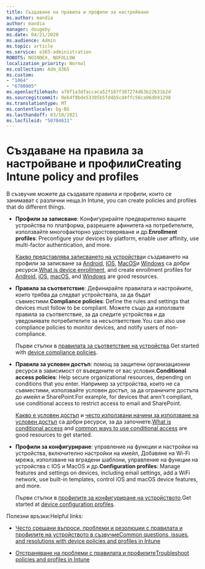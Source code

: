 ```yaml
---
title: Създаване на правила и профили за настройване
ms.author: mandia
author: mandia
manager: dougeby
ms.date: 04/21/2020
ms.audience: Admin
ms.topic: article
ms.service: o365-administration
ROBOTS: NOINDEX, NOFOLLOW
localization_priority: Normal
ms.collection: Adm_O365
ms.custom:
- "1064"
- "6700005"
ms.openlocfilehash: af8f1a3dfaccaca52f187f387274d63b22631b2d
ms.sourcegitcommit: 0eb4f9bde53395b5fd4b5cd4ffc56ca96db91298
ms.translationtype: MT
ms.contentlocale: bg-BG
ms.lasthandoff: 03/10/2021
ms.locfileid: "50704631"
---
```

# <a name="creating-intune-policy-and-profiles"></a><span data-ttu-id="f64b8-102">Създаване на правила за настройване и профили</span><span class="sxs-lookup"><span data-stu-id="f64b8-102">Creating Intune policy and profiles</span></span>

<span data-ttu-id="f64b8-103">В съзвучие можете да създавате правила и профили, които се занимават с различни неща.</span><span class="sxs-lookup"><span data-stu-id="f64b8-103">In Intune, you can create policies and profiles that do different things.</span></span>

- <span data-ttu-id="f64b8-104">**Профили за записване**: Конфигурирайте предварително вашите устройства по платформа, разрешете афинитета на потребителите, използвайте многофакторно удостоверяване и др.</span><span class="sxs-lookup"><span data-stu-id="f64b8-104">**Enrollment profiles**: Preconfigure your devices by platform, enable user affinity, use multi-factor authentication, and more.</span></span>

  <span data-ttu-id="f64b8-105">[Какво представлява записването на устройства](https://docs.microsoft.com/intune/device-enrollment)и създаването на профили за записване за [Android](https://docs.microsoft.com/intune/android-enroll), [IOS](https://docs.microsoft.com/intune/ios-enroll), [MacOS](https://docs.microsoft.com/intune/macos-enroll)и [Windows](https://docs.microsoft.com/intune/windows-enrollment-methods) са добри ресурси.</span><span class="sxs-lookup"><span data-stu-id="f64b8-105">[What is device enrollment](https://docs.microsoft.com/intune/device-enrollment), and create enrollment profiles for [Android](https://docs.microsoft.com/intune/android-enroll), [iOS](https://docs.microsoft.com/intune/ios-enroll), [macOS](https://docs.microsoft.com/intune/macos-enroll), and [Windows](https://docs.microsoft.com/intune/windows-enrollment-methods) are good resources.</span></span>

- <span data-ttu-id="f64b8-106">**Правила за съответствие**: Дефинирайте правилата и настройките, които трябва да следват устройствата, за да бъдат съвместими.</span><span class="sxs-lookup"><span data-stu-id="f64b8-106">**Compliance policies**: Define the rules and settings that devices must follow to be compliant.</span></span> <span data-ttu-id="f64b8-107">Можете също да използвате правила за съответствие, за да следите устройства и да уведомявате потребителите за несъответствие.</span><span class="sxs-lookup"><span data-stu-id="f64b8-107">You can also use compliance policies to monitor devices, and notify users of non-compliance.</span></span>

  <span data-ttu-id="f64b8-108">Първи стъпки в [правилата за съответствие на устройства](https://docs.microsoft.com/intune/device-compliance-get-started).</span><span class="sxs-lookup"><span data-stu-id="f64b8-108">Get started with [device compliance policies](https://docs.microsoft.com/intune/device-compliance-get-started).</span></span>
- <span data-ttu-id="f64b8-109">**Правила за условен достъп**: помощ за защитени организационни ресурси в зависимост от въведените от вас условия.</span><span class="sxs-lookup"><span data-stu-id="f64b8-109">**Conditional access policies**: Help secure organizational resources, depending on conditions that you enter.</span></span> <span data-ttu-id="f64b8-110">Например за устройства, които не са съвместими, използвайте условен достъп, за да ограничите достъпа до имейл и SharePoint.</span><span class="sxs-lookup"><span data-stu-id="f64b8-110">For example, for devices that aren't compliant, use conditional access to restrict access to email and SharePoint.</span></span>

  <span data-ttu-id="f64b8-111">[Какво е условен достъп](https://docs.microsoft.com/intune/conditional-access) и [често използвани начини за използване на условен достъп](https://docs.microsoft.com/intune/conditional-access-intune-common-ways-use) са добри ресурси, за да започнете.</span><span class="sxs-lookup"><span data-stu-id="f64b8-111">[What is conditional access](https://docs.microsoft.com/intune/conditional-access) and [common ways to use conditional access](https://docs.microsoft.com/intune/conditional-access-intune-common-ways-use) are good resources to get started.</span></span>

- <span data-ttu-id="f64b8-112">**Профили за конфигуриране**: управление на функции и настройки на устройства, включително настройки на имейл, Добавяне на Wi-Fi мрежа, използване на вградени шаблони, управление на функции на устройства с IOS и MacOS и др.</span><span class="sxs-lookup"><span data-stu-id="f64b8-112">**Configuration profiles**: Manage features and settings on devices, including email settings, add a WiFi network, use built-in templates, control iOS and macOS device features, and more.</span></span>

  <span data-ttu-id="f64b8-113">Първи стъпки в [профилите за конфигуриране на устройството](https://docs.microsoft.com/intune/device-profiles).</span><span class="sxs-lookup"><span data-stu-id="f64b8-113">Get started at [device configuration profiles](https://docs.microsoft.com/intune/device-profiles).</span></span>

<span data-ttu-id="f64b8-114">Полезни връзки:</span><span class="sxs-lookup"><span data-stu-id="f64b8-114">Helpful links:</span></span>

- [<span data-ttu-id="f64b8-115">Често срещани въпроси, проблеми и резолюции с правилата и профилите на устройството в съзвучие</span><span class="sxs-lookup"><span data-stu-id="f64b8-115">Common questions, issues, and resolutions with device policies and profiles in Intune</span></span>](https://docs.microsoft.com/intune/device-profile-troubleshoot)

- [<span data-ttu-id="f64b8-116">Отстраняване на проблеми с правилата и профилите</span><span class="sxs-lookup"><span data-stu-id="f64b8-116">Troubleshoot policies and profiles in Intune</span></span>](https://docs.microsoft.com/troubleshoot/mem/intune/troubleshoot-policies-in-microsoft-intune)
